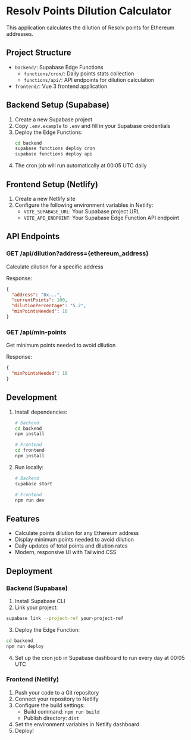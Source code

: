 # Resolv Points Dilution Calculator

This application calculates the dilution of Resolv points for Ethereum addresses.

## Project Structure

- `backend/`: Supabase Edge Functions
  - `functions/cron/`: Daily points stats collection
  - `functions/api/`: API endpoints for dilution calculation
- `frontend/`: Vue 3 frontend application

## Backend Setup (Supabase)

1. Create a new Supabase project
2. Copy `.env.example` to `.env` and fill in your Supabase credentials
3. Deploy the Edge Functions:
   ```bash
   cd backend
   supabase functions deploy cron
   supabase functions deploy api
   ```
4. The cron job will run automatically at 00:05 UTC daily

## Frontend Setup (Netlify)

1. Create a new Netlify site
2. Configure the following environment variables in Netlify:
   - `VITE_SUPABASE_URL`: Your Supabase project URL
   - `VITE_API_ENDPOINT`: Your Supabase Edge Function API endpoint

## API Endpoints

### GET /api/dilution?address={ethereum_address}
Calculate dilution for a specific address

Response:
```json
{
  "address": "0x...",
  "currentPoints": 100,
  "dilutionPercentage": "5.2",
  "minPointsNeeded": 10
}
```

### GET /api/min-points
Get minimum points needed to avoid dilution

Response:
```json
{
  "minPointsNeeded": 10
}
```

## Development

1. Install dependencies:
   ```bash
   # Backend
   cd backend
   npm install

   # Frontend
   cd frontend
   npm install
   ```

2. Run locally:
   ```bash
   # Backend
   supabase start

   # Frontend
   npm run dev
   ```

## Features

- Calculate points dilution for any Ethereum address
- Display minimum points needed to avoid dilution
- Daily updates of total points and dilution rates
- Modern, responsive UI with Tailwind CSS

## Deployment

### Backend (Supabase)

1. Install Supabase CLI
2. Link your project:
```bash
supabase link --project-ref your-project-ref
```
3. Deploy the Edge Function:
```bash
cd backend
npm run deploy
```

4. Set up the cron job in Supabase dashboard to run every day at 00:05 UTC

### Frontend (Netlify)

1. Push your code to a Git repository
2. Connect your repository to Netlify
3. Configure the build settings:
   - Build command: `npm run build`
   - Publish directory: `dist`
4. Set the environment variables in Netlify dashboard
5. Deploy! 